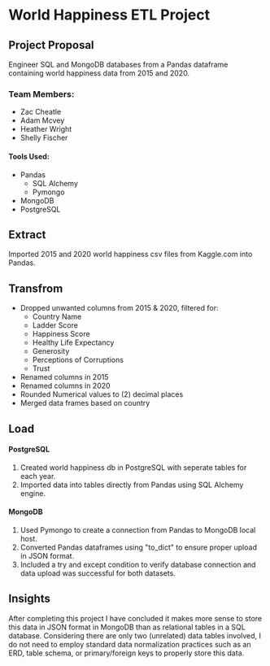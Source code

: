 # World Happiness ETL Project

## Project Proposal
Engineer SQL and MongoDB databases from a Pandas dataframe containing world happiness data from 2015 and 2020.
  
  ### Team Members:
  - Zac Cheatle
  - Adam Mcvey
  - Heather Wright
  - Shelly Fischer
  
  #### Tools Used:
  - Pandas
    - SQL Alchemy
    - Pymongo
  - MongoDB
  - PostgreSQL

## Extract
Imported 2015 and 2020 world happiness csv files from Kaggle.com into Pandas.

## Transfrom
- Dropped unwanted columns from 2015 & 2020, filtered for:
  - Country Name
  - Ladder Score
  - Happiness Score
  - Healthy Life Expectancy
  - Generosity
  - Perceptions of Corruptions
  - Trust
- Renamed columns in 2015
- Renamed columns in 2020
- Rounded Numerical values to (2) decimal places
- Merged data frames based on country

## Load
#### PostgreSQL
  1. Created world happiness db in PostgreSQL with seperate tables for each year.
  2. Imported data into tables directly from Pandas using SQL Alchemy engine.
  
#### MongoDB
  1. Used Pymongo to create a connection from Pandas to MongoDB local host.
  2. Converted Pandas dataframes using "to_dict" to ensure proper upload in JSON format.
  3. Included a try and except condition to verify database connection and data upload was successful for both datasets.

## Insights
After completing this project I have concluded it makes more sense to store this data in JSON format in MongoDB than as relational tables in a SQL database. 
Considering there are only two (unrelated) data tables involved, I do not need to employ standard data normalization practices such as an ERD, table schema, 
or primary/foreign keys to properly store this data. 
